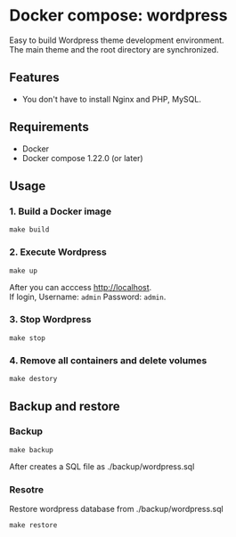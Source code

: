 # Docker compose: wordpress
Easy to build Wordpress theme development environment.  
The main theme and the root directory are synchronized.

## Features
- You don't have to install Nginx and PHP, MySQL.

## Requirements
- Docker
- Docker compose 1.22.0 (or later)

## Usage

### 1. Build a Docker image
    make build

### 2. Execute Wordpress
	make up

After you can acccess [http://localhost](http://localhost).  
If login, Username: `admin` Password: `admin`.

### 3. Stop Wordpress
    make stop

### 4. Remove all containers and delete volumes
    make destory

## Backup and restore

### Backup
	make backup

After creates a SQL file as ./backup/wordpress.sql

### Resotre
Restore wordpress database from ./backup/wordpress.sql

	make restore